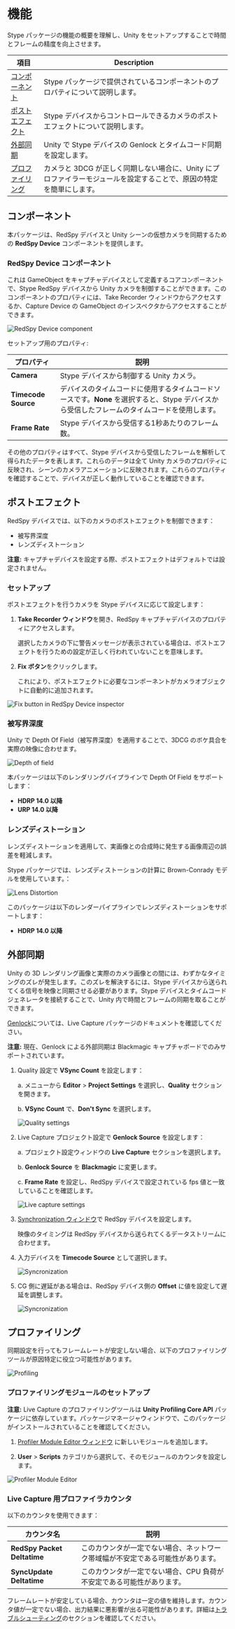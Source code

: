 # 機能

Stype パッケージの機能の概要を理解し、Unity をセットアップすることで時間とフレームの精度を向上させます。

| 項目 | Description |
|---|---|
| [コンポーネント](#コンポーネント) | Stype パッケージで提供されているコンポーネントのプロパティについて説明します。 |
| [ポストエフェクト](#ポストエフェクト) | Stype デバイスからコントロールできるカメラのポストエフェクトについて説明します。 |
| [外部同期](#外部同期) | Unity で Stype デバイスの Genlock とタイムコード同期を設定します。 |
| [プロファイリング](#プロファイリング) | カメラと 3DCG が正しく同期しない場合に、Unity にプロファイラーモジュールを設定することで、原因の特定を簡単にします。 |

## コンポーネント

本パッケージは、RedSpy デバイスと Unity シーンの仮想カメラを同期するための **RedSpy Device** コンポーネントを提供します。

### RedSpy Device コンポーネント

これは GameObject をキャプチャデバイスとして定義するコアコンポーネントで、Stype RedSpy デバイスから Unity カメラを制御することができます。このコンポーネントのプロパティには、Take Recorder ウィンドウからアクセスするか、Capture Device の GameObject のインスペクタからアクセスすることができます。

![RedSpy Device component](../images/redspy-device-component.png)

セットアップ用のプロパティ:

| プロパティ | 説明 |
|---|---|
| **Camera** | Stype デバイスから制御する Unity カメラ。 |
| **Timecode Source** | デバイスのタイムコードに使用するタイムコードソースです。**None** を選択すると、Stype デバイスから受信したフレームのタイムコードを使用します。 |
| **Frame Rate** | Stype デバイスから受信する1秒あたりのフレーム数。 |

その他のプロパティはすべて、Stype デバイスから受信したフレームを解析して得られたデータを表します。これらのデータは全て Unity カメラのプロパティに反映され、シーンのカメラアニメーションに反映されます。これらのプロパティを確認することで、デバイスが正しく動作していることを確認できます。

## ポストエフェクト

RedSpy デバイスでは、以下のカメラのポストエフェクトを制御できます：

- 被写界深度
- レンズディストーション

**注意:** キャプチャデバイスを設定する際、ポストエフェクトはデフォルトでは設定されません。

### セットアップ

ポストエフェクトを行うカメラを Stype デバイスに応じて設定します：

1. **Take Recorder ウィンドウ**を開き、RedSpy キャプチャデバイスのプロパティにアクセスします。

   選択したカメラの下に警告メッセージが表示されている場合は、ポストエフェクトを行うための設定が正しく行われていないことを意味します。

2. **Fix ボタン**をクリックします。

   これにより、ポストエフェクトに必要なコンポーネントがカメラオブジェクトに自動的に追加されます。

![Fix button in RedSpy Device inspector](../images/redspy-device-fixbutton.gif)

### 被写界深度

Unity で Depth Of Field（被写界深度）を適用することで、3DCG のボケ具合を実際の映像に合わせます。

![Depth of field](../images/depth-of-field.gif)

本パッケージは以下のレンダリングパイプラインで Depth Of Field をサポートします：

- **HDRP 14.0 以降**
- **URP 14.0 以降**

### レンズディストーション

レンズディストーションを適用して、実画像との合成時に発生する画像周辺の誤差を軽減します。

Stype パッケージでは、レンズディストーションの計算に Brown-Conrady モデルを使用しています。：

![Lens Distortion](../images/lens-distortion.gif)

このパッケージは以下のレンダーパイプラインでレンズディストーションをサポートします：

- **HDRP 14.0 以降**

## 外部同期

Unity の 3D レンダリング画像と実際のカメラ画像との間には、わずかなタイミングのズレが発生します。このズレを解決するには、Stype デバイスから送られてくる信号を映像と同期させる必要があります。Stype デバイスとタイムコードジェネレータを接続することで、Unity 内で時間とフレームの同期を取ることができます。

[Genlock](https://docs.unity3d.com/Packages/com.unity.live-capture@4.0/manual/genlock.html)については、Live Capture パッケージのドキュメントを確認してください。

**注意:** 現在、Genlock による外部同期は Blackmagic キャプチャボードでのみサポートされています。

1. Quality 設定で **VSync Count** を設定します：

   a. メニューから **Editor** > **Project Settings** を選択し、**Quality** セクションを開きます。

   b. **VSync Count** で、**Don't Sync** を選択します。

   ![Quality settings](../images/quality-settings.png)

2. Live Capture プロジェクト設定で **Genlock Source** を設定します：

   a. プロジェクト設定ウィンドウの **Live Capture** セクションを選択します。

   b. **Genlock Source** を **Blackmagic** に変更します。

   c. **Frame Rate** を設定し、RedSpy デバイスで設定されている fps 値と一致していることを確認します。

   ![Live capture settings](../images/live-capture-settings.png)

3. [Synchronization ウィンドウ](https://docs.unity3d.com/Packages/com.unity.live-capture@4.0/manual/ref-window-synchronization.html)で RedSpy デバイスを設定します。

   映像のタイミングは RedSpy デバイスから送られてくるデータストリームに合わせます。

4. 入力デバイスを **Timecode Source** として選択します。

   ![Syncronization](../images/syncronization-timecode-source.png)

5. CG 側に遅延がある場合は、RedSpy デバイス側の **Offset** に値を設定して遅延を調整します。

   ![Syncronization](../images/syncronization-offset.png)

## プロファイリング

同期設定を行ってもフレームレートが安定しない場合、以下のプロファイリングツールが原因特定に役立つ可能性があります。

![Profiling](../images/profiling.png)

### プロファイリングモジュールのセットアップ

**注意:** Live Capture のプロファイリングツールは **Unity Profiling Core API** パッケージに依存しています。パッケージマネージャウィンドウで、このパッケージがインストールされていることを確認してください。

1. [Profiler Module Editor ウィンドウ](https://docs.unity3d.com/Manual/profiler-module-editor.html) に新しいモジュールを追加します。

2. **User** > **Scripts** カテゴリから選択して、そのモジュールのカウンタを設定します。

![Profiler Module Editor](../images/profiler-module-editor.png)

### Live Capture 用プロファイラカウンタ

以下のカウンタを使用できます：

| カウンタ名 | 説明 |
| --- | --- |
| **RedSpy Packet Deltatime** | このカウンタが一定でない場合、ネットワーク帯域幅が不安定である可能性があります。 |
| **SyncUpdate Deltatime** | このカウンタが一定でない場合、CPU 負荷が不安定である可能性があります。 |

フレームレートが安定している場合、カウンタは一定の値を維持します。カウンタ値が一定でない場合、出力結果に悪影響が出る可能性があります。詳細は[トラブルシューティング](troubleshooting.md)のセクションを確認してください。
